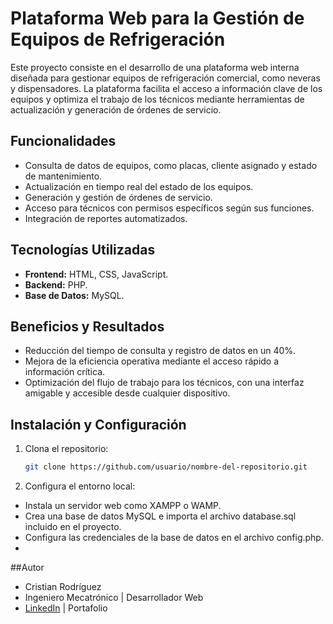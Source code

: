 # Plataforma Web para la Gestión de Equipos de Refrigeración  

Este proyecto consiste en el desarrollo de una plataforma web interna diseñada para gestionar equipos de refrigeración comercial, como neveras y dispensadores. La plataforma facilita el acceso a información clave de los equipos y optimiza el trabajo de los técnicos mediante herramientas de actualización y generación de órdenes de servicio.

## Funcionalidades  
- Consulta de datos de equipos, como placas, cliente asignado y estado de mantenimiento.  
- Actualización en tiempo real del estado de los equipos.  
- Generación y gestión de órdenes de servicio.  
- Acceso para técnicos con permisos específicos según sus funciones.  
- Integración de reportes automatizados.  

## Tecnologías Utilizadas  
- **Frontend:** HTML, CSS, JavaScript.  
- **Backend:** PHP.  
- **Base de Datos:** MySQL.  

## Beneficios y Resultados  
- Reducción del tiempo de consulta y registro de datos en un 40%.  
- Mejora de la eficiencia operativa mediante el acceso rápido a información crítica.  
- Optimización del flujo de trabajo para los técnicos, con una interfaz amigable y accesible desde cualquier dispositivo.  

## Instalación y Configuración  
1. Clona el repositorio:  
   ```bash
   git clone https://github.com/usuario/nombre-del-repositorio.git
    ```
2. Configura el entorno local:

- Instala un servidor web como XAMPP o WAMP.
- Crea una base de datos MySQL e importa el archivo database.sql incluido en el proyecto.
- Configura las credenciales de la base de datos en el archivo config.php.
- 
##Autor
- Cristian Rodríguez
- Ingeniero Mecatrónico | Desarrollador Web
- [LinkedIn](https://www.linkedin.com/in/cristianrodriguezleguia/) | Portafolio
